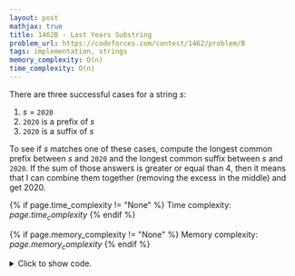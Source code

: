 ```yaml
---
layout: post
mathjax: true
title: 1462B - Last Years Substring
problem_url: https://codeforces.com/contest/1462/problem/B
tags: implementation, strings
memory_complexity: O(n)
time_complexity: O(n)
---
```


There are three successful cases for a string $s$:
1. $s$ = `2020`
2. `2020` is a prefix of $s$
3. `2020` is a suffix of $s$

To see if $s$ matches one of these cases, compute the longest common prefix
between $s$ and `2020` and the longest common suffix between $s$ and `2020`.
If the sum of those answers is greater or equal than $4$, then it means that
I can combine them together (removing the excess in the middle) and get
$2020$.


{% if page.time_complexity != "None" %}
Time complexity: ${{ page.time_complexity }}$
{% endif %}

{% if page.memory_complexity != "None" %}
Memory complexity: ${{ page.memory_complexity }}$
{% endif %}

<details>
<summary>
<p style="display:inline">Click to show code.</p>
</summary>
```cpp
{% raw %}
using namespace std;
using ll = long long;
using ii = pair<int, int>;
using vi = vector<int>;
bool solve(string s)
{
    int n = (int)(s).size();
    string sub = "2020";
    if (s == sub)
        return true;
    int pre = 0, suf = 0;
    while (pre < 4 and s[pre] == sub[pre])
        ++pre;
    while (suf < 4 and s[n - suf - 1] == sub[4 - suf - 1])
        ++suf;
    return pre + suf >= 4;
}
int main(void)
{
    ios::sync_with_stdio(false), cin.tie(NULL);
    int t;
    cin >> t;
    while (t--)
    {
        int n;
        string s;
        cin >> n >> s;
        cout << (solve(s) ? "YES" : "NO") << endl;
    }
    return 0;
}

{% endraw %}
```
</details>

